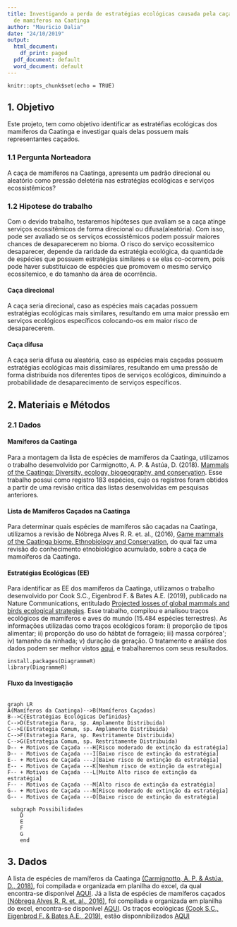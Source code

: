 ```yaml
---
title: Investigando a perda de estratégias ecológicas causada pela caça
  de mamiferos na Caatinga
author: "Mauricio Dalia"
date: "24/10/2019"
output:
  html_document:
    df_print: paged
  pdf_document: default
  word_document: default
---
```


```{r setup, include=FALSE}
knitr::opts_chunk$set(echo = TRUE)
```

## 1. Objetivo

  Este projeto, tem como objetivo identificar as estratéfias ecológicas dos mamíferos
da Caatinga e investigar quais delas possuem mais representantes caçados.

### 1.1 Pergunta Norteadora
  A caça de mamíferos na Caatinga, apresenta um padrão direcional ou aleatório como pressão deletéria nas estratégias ecológicas e serviços ecossistêmicos?
  
### 1.2 Hipotese do trabalho
  Com o devido trabalho, testaremos hipóteses que avaliam se a caça atinge serviços ecossitêmicos de forma direcional ou difusa(aleatória). 
  Com isso, pode ser avaliado se os serviços ecossistêmicos podem possuir maiores chances de desaparecerem no bioma. 
  O risco do serviço ecossitemico desaparecer, depende da raridade da estratégia ecológica, da quantidade de espécies que possuem estratégias similares e se elas co-ocorrem, pois pode haver substituicao de espécies que promovem o mesmo serviço ecossitemico, e do tamanho da área de ocorrência.

#### Caça direcional
  A caça seria direcional, caso as espécies mais caçadas possuem estratégias ecológicas mais similares, resultando em uma maior pressão em serviços ecológicos específicos colocando-os em maior risco de desaparecerem.
  
#### Caça difusa
  A caça seria difusa ou aleatória, caso as espécies mais caçadas possuem estratégias ecológicas mais dissimilares, resultando em uma pressão de forma distribuída nos diferentes tipos de serviços ecológicos, diminuindo a probabilidade de desaparecimento de serviços específicos.

## 2. Materiais e Métodos

### 2.1 Dados
#### Mamíferos da Caatinga
   Para a montagem da lista de espécies de mamíferos da Caatinga, utilizamos o trabalho desenvolvido por Carmignotto, A. P. & Astúa, D. (2018). [Mammals of the Caatinga: Diversity, ecology, biogeography, and conservation](https://link.springer.com/chapter/10.1007/978-3-319-68339-3_8). Esse trabalho possui como registro 183 espécies, cujo os registros foram obtidos a partir de uma revisão crítica das listas desenvolvidas em pesquisas anteriores. 

#### Lista de Mamíferos Caçados na Caatinga
  Para determinar quais espécies de mamíferos são caçadas na Caatinga, utilizamos a revisão de Nóbrega Alves R. R. et. al., (2016), [Game mammals of the Caatinga biome. Ethnobiology and Conservation](http://ethnobioconservation.com/index.php/ebc/article/download/90/79), do qual faz uma revisão do conhecimento etnobiológico acumulado, sobre a caça de mamoíferos da Caatinga.

#### Estratégias Ecológicas (EE)
  Para identificar as EE dos mamíferos da Caatinga, utilizamos o trabalho desenvolvido por Cook S.C., Eigenbrod F. & Bates A.E. (2019), publicado na Nature Communications, entitulado 
[Projected losses of global mammals and birds ecological
strategies](https://www.nature.com/articles/s41467-019-10284-z).
  Esse trabalho, compilou e analisou traços ecológicos de mamíferos e aves do mundo (15.484 espécies terrestres). As informações utilizadas como traços ecológicos foram: i) proporção de tipos alimentar; ii) proporção do uso do hábtat de forrageio; iii) massa corpórea'; iv) tamanho da ninhada; v) duração da geração. O tratamento e análise dos dados podem ser melhor vistos [aqui](https://www.nature.com/articles/s41467-019-10284-z), e trabalharemos com seus resultados.

```{r pacote, echo = FALSE, include = FALSE, eval = TRUE}
install.packages(DiagrammeR)
library(DiagrammeR)
```

#### Fluxo da Investigação
```mermaid

graph LR
A(Mamíferos da Caatinga)-->B(Mamíferos Caçados)
B-->C{Estratégias Ecológicas Definidas}
C-->D(Estrategia Rara, sp. Amplamente Distribuida)
C-->E(Estrategia Comum, sp. Amplamente Distribuida)
C-->F(Estrategia Rara, sp. Restritamente Distribuida)
C-->G(Estrategia Comum, sp. Restritamente Distribuida)
D-- + Motivos de Caçada ---H[Risco moderado de extinção da estratégia]
D-- - Motivos de Caçada ---I[Baixo risco de extinção da estratégia]
E-- + Motivos de Caçada ---J[Baixo risco de extinção da estratégia]
E-- - Motivos de Caçada ---K[Nenhum risco de extinção da estratégia]
F-- + Motivos de Caçada ---L[Muito Alto risco de extinção da estratégia]
F-- - Motivos de Caçada ---M[Alto risco de extinção da estratégia]
G-- + Motivos de Caçada ---N[Risco moderado de extinção da estratégia]
G-- - Motivos de Caçada ---O[Baixo risco de extinção da estratégia]

 subgraph Possibilidades
    D
    E
    F
    G
    end
```

## 3. Dados
  A lista de espécies de mamíferos da Caatinga [(Carmignotto, A. P. & Astúa, D., 2018)](https://link.springer.com/chapter/10.1007/978-3-319-68339-3_8), foi compilada e organizada em planilha do excel, da qual encontra-se disponível [AQUI](https://docs.google.com/spreadsheets/d/17r2wn1nD07B7LY8vvGQe_t0pxUcPSUO1Q0JnNlEZ-xQ/edit?usp=sharing).
  Já a lista de espécies de mamíferos caçados [(Nóbrega Alves R. R. et. al., 2016)](http://ethnobioconservation.com/index.php/ebc/article/download/90/79), foi compilada e organizada em planilha do excel, encontra-se disponível [AQUI](https://docs.google.com/spreadsheets/d/1c3ATQ6x2KjyMuskkBMVJccAxi7KhJ71Uay_HqaW7eWs/edit?usp=sharing).
  Os traços ecológicas [(Cook S.C., Eigenbrod F. & Bates A.E., 2019)](https://www.nature.com/articles/s41467-019-10284-z), estão disponnibilizados [AQUI](https://github.com/03rcooke/hyper_pca/blob/master/data/trait.csv)


